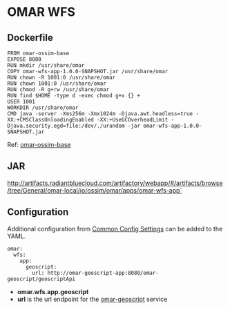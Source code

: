 # OMAR WFS

## Dockerfile
```
FROM omar-ossim-base
EXPOSE 8080
RUN mkdir /usr/share/omar
COPY omar-wfs-app-1.0.0-SNAPSHOT.jar /usr/share/omar
RUN chown -R 1001:0 /usr/share/omar
RUN chown 1001:0 /usr/share/omar
RUN chmod -R g+rw /usr/share/omar
RUN find $HOME -type d -exec chmod g+x {} +
USER 1001
WORKDIR /usr/share/omar
CMD java -server -Xms256m -Xmx1024m -Djava.awt.headless=true -XX:+CMSClassUnloadingEnabled -XX:+UseGCOverheadLimit -Djava.security.egd=file:/dev/./urandom -jar omar-wfs-app-1.0.0-SNAPSHOT.jar
```
Ref: [omar-ossim-base](../../../omar-ossim-base/docs/instal-guide/omar-ossim-base/)

## JAR
http://artifacts.radiantbluecloud.com/artifactory/webapp/#/artifacts/browse/tree/General/omar-local/io/ossim/omar/apps/omar-wfs-app`

## Configuration

Additional configuration from [Common Config Settings](../../../omar-common/docs/install-guide/omar-common#common-config-settings) can be added to the YAML.

```
omar:
  wfs:
    app:
      geoscript:
        url: http://omar-geoscript-app:8080/omar-geoscript/geoscriptApi
```

* **omar.wfs.app.geoscript**
 * **url** is the url endpoint for the [omar-geoscript](../../../omar-geoscript/docs/instal-guide/omar-geoscript) service 